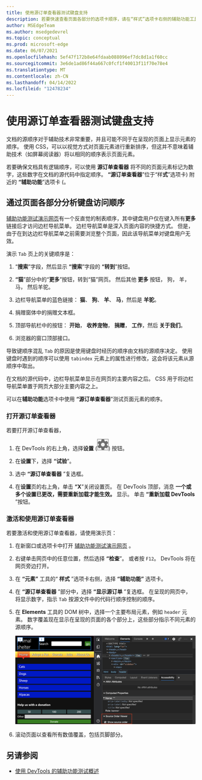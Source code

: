 ```yaml
---
title: 使用源订单查看器测试键盘支持
description: 若要快速查看页面各部分的选项卡顺序，请在“样式”选项卡右侧的辅助功能工具中使用“源订单查看器”。
author: MSEdgeTeam
ms.author: msedgedevrel
ms.topic: conceptual
ms.prod: microsoft-edge
ms.date: 06/07/2021
ms.openlocfilehash: 5ef47f172b8e64fdaab088096ef7dc8d1a1f60cc
ms.sourcegitcommit: 3e6de1ad86f44a667c0fcf1f40013f11f70e78e4
ms.translationtype: MT
ms.contentlocale: zh-CN
ms.lasthandoff: 04/14/2022
ms.locfileid: "12478234"
---
```

# <a name="test-keyboard-support-using-the-source-order-viewer"></a>使用源订单查看器测试键盘支持

文档的源顺序对于辅助技术非常重要，并且可能不同于在呈现的页面上显示元素的顺序。  使用 CSS，可以以视觉方式对页面元素进行重新排序，但这并不意味着辅助技术（如屏幕阅读器）将以相同的顺序表示页面元素。

若要确保文档具有逻辑顺序，可以使用 **源订单查看器** 将不同的页面元素标记为数字，这些数字在文档的源代码中指定顺序。  **“源订单查看器**”位于“样**式**”选项卡) 附近的 **“辅助功能**”选项卡 (。


<!-- ====================================================================== -->
## <a name="analyzing-the-order-of-keyboard-access-through-sections-of-the-page"></a>通过页面各部分分析键盘访问顺序

[辅助功能测试演示网页](https://microsoftedge.github.io/Demos/devtools-a11y-testing/)有一个反直觉的制表顺序，其中键盘用户仅在键入所有**更多**链接后才访问边栏导航菜单。  边栏导航菜单是深入页面内容的快捷方式。  但是，由于在到达边栏导航菜单之前需要浏览整个页面，因此该导航菜单对键盘用户无效。

演示 `Tab` 页上的关键顺序是：

1. “**搜索**”字段，然后显示 **“搜索**”字段的 **“转到**”按钮。

1. **“猫**”部分中的“**更多**”按钮，转到“猫”网页。  然后其他 **更多** 按钮， 狗， 羊， 马， 然后羊驼。

1. 边栏导航菜单的蓝色链接： **猫**、 **狗**、 **羊**、 **马**，然后是 **羊驼**。

1. 捐赠窗体中的捐赠文本框。

1. 顶部导航栏中的按钮： **开始**， **收养宠物**， **捐赠**， **工作**，然后 **关于我们**。

1. 浏览器的窗口顶部接口。

导致键顺序混乱 `Tab` 的原因是使用键盘时经历的顺序由文档的源顺序决定。  使用键盘时遇到的顺序可以使用 `tabindex` 元素上的属性进行修改，这会将该元素从源顺序中取出。

在文档的源代码中，边栏导航菜单显示在网页的主要内容之后。  CSS 用于将边栏导航菜单置于网页大部分主要内容之上。

可以在**辅助功能**选项卡中使用 **“源订单查看器**”测试页面元素的顺序。


### <a name="turning-on-the-source-order-viewer"></a>打开源订单查看器

若要打开源订单查看器，

1. 在 DevTools 的右上角，选择**设置** (![设置按钮。](../media/settings-button-icon.msft.png)) 按钮。

1. 在**设置**下，选择 **“试验**”。

1. 选中 **“源订单查看器** ”复选框。

1. 在**设置**页的右上角，单击 **“X**”关闭设置页。  在 DevTools 顶部，消息 **一个或多个设置已更改，需要重新加载才能生效。** 显示。  单击 **“重新加载 DevTools** ”按钮。


### <a name="activating-and-using-the-source-order-viewer"></a>激活和使用源订单查看器

若要激活和使用源订单查看器，请使用演示页：

1. 在新窗口或选项卡中打开 [辅助功能测试演示网页](https://microsoftedge.github.io/Demos/devtools-a11y-testing/) 。

1. 右键单击网页中的任意位置，然后选择 **“检查**”。  或者按 `F12`。  DevTools 将在网页旁边打开。

1. 在 **“元素”** 工具的“ **样式** ”选项卡右侧，选择 **“辅助功能”** 选项卡。

1. 在 **“源订单查看器** ”部分中，选择 **“显示源订单** ”复选框。  在呈现的网页中，将显示数字，指示 `Tab` 按源文件中的代码行顺序控制的顺序。

1. 在 **Elements** 工具的 DOM 树中，选择一个主要布局元素，例如 `header` 元素。  数字覆盖现在显示在呈现的页面的各个部分上，这些部分指示不同元素的源顺序。

   ![激活源订单查看器会将源中的元素顺序显示为页面上的覆盖层。](../media/a11y-testing-source-order-viewer.msft.png)

1. 滚动页面以查看所有数值覆盖，包括页脚部分。


<!-- ====================================================================== -->
## <a name="see-also"></a>另请参阅

*  [使用 DevTools 的辅助功能测试概述](accessibility-testing-in-devtools.md)
